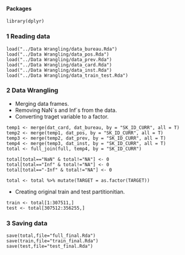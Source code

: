 #### Packages

    library(dplyr)

### 1 Reading data

    load("../Data Wrangling/data_bureau.Rda")
    load("../Data Wrangling/data_pos.Rda")
    load("../Data Wrangling/data_prev.Rda")
    load("../Data Wrangling/data_card.Rda")
    load("../Data Wrangling/data_inst.Rda")
    load("../Data Wrangling/data_train_test.Rda")

### 2 Data Wrangling

-   Merging data frames.
-   Removing NaN´s and Inf´s from the data.
-   Converting traget variable to a factor.

<!-- -->

    temp1 <- merge(dat_card, dat_bureau, by = "SK_ID_CURR", all = T)
    temp2 <- merge(temp1, dat_pos, by = "SK_ID_CURR", all = T)
    temp3 <- merge(temp2, dat_prev, by = "SK_ID_CURR", all = T)
    temp4 <- merge(temp3, dat_inst, by = "SK_ID_CURR", all = T)
    total <- full_join(full, temp4, by = "SK_ID_CURR")

    total[total=="NaN" & total!="NA"] <- 0
    total[total=="Inf" & total!="NA"] <- 0
    total[total=="-Inf" & total!="NA"] <- 0

    total <- total %>% mutate(TARGET = as.factor(TARGET))

-   Creating original train and test partitionitian.

<!-- -->

    train <- total[1:307511,]
    test <- total[307512:356255,]

### 3 Saving data

    save(total,file="full_final.Rda")
    save(train,file="train_final.Rda")
    save(test,file="test_final.Rda")
